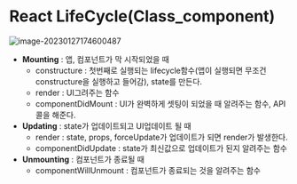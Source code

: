 # React LifeCycle(Class_component)

![image-20230127174600487](C:\Users\kyeon\AppData\Roaming\Typora\typora-user-images\image-20230127174600487.png)

- **Mounting** : 앱, 컴포넌트가 막 시작되었을 때
  - constructure : 첫번째로 실행되는 lifecycle함수(앱이 실행되면 무조건 constructure을 실행하고 들어감), state를 만든다.
  - render : UI그려주는 함수
  - componentDidMount : UI가 완벽하게 셋팅이 되었을 때 알려주는 함수, API 콜을 해준다.
- **Updating** : state가 업데이트되고 UI업데이트 될 때
  - render : state, props, forceUpdate가 업데이트가 되면 render가 발생한다.
  - componentDidUpdate : state가 최신값으로 업데이트가 된지 알려주는 함수
- **Unmounting** : 컴포넌트가 종료될 때
  - componentWillUnmount : 컴포넌트가 종료되는 것을 알려주는 함수